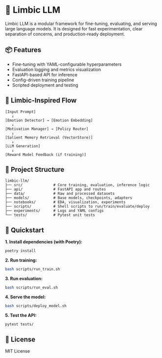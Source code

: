 # 🧠 Limbic LLM

Limbic LLM is a modular framework for fine-tuning, evaluating, and serving large language models. It is designed for fast experimentation, clear separation of concerns, and production-ready deployment.

## 📦 Features

- Fine-tuning with YAML-configurable hyperparameters
- Evaluation logging and metrics visualization
- FastAPI-based API for inference
- Config-driven training pipeline
- Scripted deployment and testing

## 🧠 Limbic-Inspired Flow

```
[Input Prompt]
   ↓
[Emotion Detector] → [Emotion Embedding]
   ↓
[Motivation Manager] → [Policy Router]
   ↓
[Salient Memory Retrieval (VectorStore)]
   ↓
[LLM Generation]
   ↓
[Reward Model Feedback (if training)]
```

## 📁 Project Structure

```
limbic-llm/
├── src/              # Core training, evaluation, inference logic
├── api/              # FastAPI app and routes
├── data/             # Raw and processed datasets
├── models/           # Base models, checkpoints, adapters
├── notebooks/        # EDA, visualization, experiments
├── scripts/          # Shell scripts to run/train/evaluate/deploy
├── experiments/      # Logs and YAML configs
└── tests/            # Pytest unit tests
```

## 🚀 Quickstart

**1. Install dependencies (with Poetry):**
```bash
poetry install
```

**2. Run training:**
```bash
bash scripts/run_train.sh
```

**3. Run evaluation:**
```bash
bash scripts/run_eval.sh
```

**4. Serve the model:**
```bash
bash scripts/deploy_model.sh
```

**5. Test the API:**
```bash
pytest tests/
```

## 📜 License

MIT License